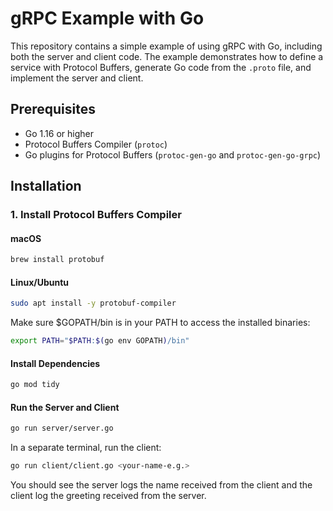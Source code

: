 # gRPC Example with Go

This repository contains a simple example of using gRPC with Go, including both the server and client code. The example demonstrates how to define a service with Protocol Buffers, generate Go code from the `.proto` file, and implement the server and client.

## Prerequisites

- Go 1.16 or higher
- Protocol Buffers Compiler (`protoc`)
- Go plugins for Protocol Buffers (`protoc-gen-go` and `protoc-gen-go-grpc`)

## Installation

### 1. Install Protocol Buffers Compiler

#### macOS
```sh
brew install protobuf
```

#### Linux/Ubuntu
```sh
sudo apt install -y protobuf-compiler
```

Make sure $GOPATH/bin is in your PATH to access the installed binaries:

```sh
export PATH="$PATH:$(go env GOPATH)/bin"
```

#### Install Dependencies
```sh
go mod tidy
```

#### Run the Server and Client
```sh
go run server/server.go
```
In a separate terminal, run the client:
```sh
go run client/client.go <your-name-e.g.>
```
You should see the server logs the name received from the client and the client log the greeting received from the server.
